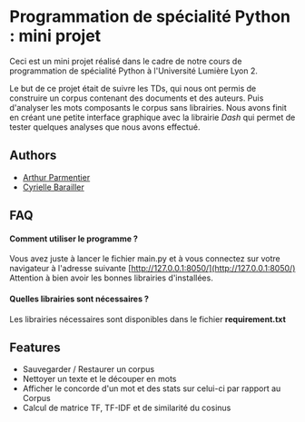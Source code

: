 
# Programmation de spécialité Python : mini projet

Ceci est un mini projet réalisé dans le cadre de notre cours de programmation de spécialité Python à l'Université Lumière Lyon 2.  

Le but de ce projet était de suivre les TDs, qui nous ont permis de construire un corpus contenant des documents et des auteurs. 
Puis d'analyser les mots composants le corpus sans librairies. Nous avons finit en créant une petite interface graphique avec la 
librairie *Dash* qui permet de tester quelques analyses que nous avons effectué.

## Authors

- [Arthur Parmentier](https://github.com/arthurparmentierdev)
- [Cyrielle Barailler](https://github.com/CyrielleBarailler)


## FAQ

#### Comment utiliser le programme ?

Vous avez juste à lancer le fichier main.py et à vous connectez sur votre navigateur à l'adresse suivante [http://127.0.0.1:8050/](http://127.0.0.1:8050/)  
Attention à bien avoir les bonnes librairies d'installées.

#### Quelles librairies sont nécessaires ?

Les librairies nécessaires sont disponibles dans le fichier **requirement.txt**


## Features

- Sauvegarder / Restaurer un corpus
- Nettoyer un texte et le découper en mots
- Afficher le concorde d'un mot et des stats sur celui-ci par rapport au Corpus 
- Calcul de matrice TF, TF-IDF et de similarité du cosinus

